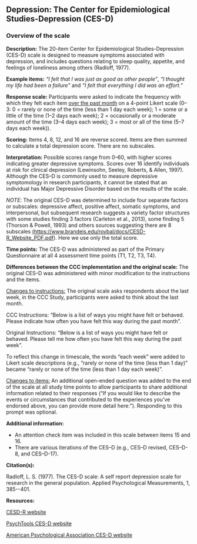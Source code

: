 ## Depression: The Center for Epidemiological Studies-Depression (CES-D)  

### Overview of the scale   

**Description:** The 20-item Center for Epidemiological Studies-Depression 
(CES-D) scale is designed to measure symptoms associated with depression, and 
includes questions relating to sleep quality, appetite, and feelings of 
loneliness among others (Radloff, 1977). 

**Example items:** *“I felt that I was just as good as other people”*,
*“I thought my life had been a failure”* and 
*“I felt that everything I did was an effort.”*   

**Response scale:** Participants were asked to indicate the frequency with 
which they felt each item <u>over the past month</u> on a 4-point Likert scale (0–3: 
0 = rarely or none of the time (less than 1 day each week); 1 = some or a little 
of the time (1–2 days each week); 2 = occasionally or a moderate amount of the 
time (3–4 days each week); 3 = most or all of the time (5–7 days each week)).  


**Scoring:** Items 4, 8, 12, and 16 are reverse scored. Items are then summed to calculate a total depression score. There are no subscales.  

**Interpretation:** Possible scores range from 0–60, with higher scores 
indicating greater depressive symptoms. Scores over 16 identify individuals at 
risk for clinical depression (Lewinsohn, Seeley, Roberts, & Allen, 1997). 
Although the CES–D is commonly used to measure depressive symptomology in 
research participants, it cannot be stated that an individual has Major 
Depressive Disorder based on the results of the scale.  

*NOTE*: The original CES–D was determined to include four separate factors or 
subscales: depressive affect, positive affect, somatic symptoms, and 
interpersonal, but subsequent research suggests a variety factor structures with some studies finding 3 factors (Carleton et al., 2013), some finding 5 (Thorson & Powell, 1993) and others sources suggesting there are 8 subscales <a href="https://www.brandeis.edu/roybal/docs/CESD-R_Website_PDF.pdf" target="_blank">(https://www.brandeis.edu/roybal/docs/CESD-R_Website_PDF.pdf)</a>. Here we use only the total score.   


**Time points:** The CES-D was administered as part of the Primary
Questionnaire at all 4 assessment time points (T1, T2, T3, T4).  

**Differences between the CCC implementation and the original scale:**
The original CES–D was administered with minor modification to the instructions 
and the items.  

<u>Changes to instructions:</u> The original scale asks respondents about the last week, in the CCC Study, participants were asked to think about the last month.  

CCC Instructions: “Below is a list of ways you might have felt or behaved. 
Please indicate how often you have felt this way during the past month”.  

Original Instructions: “Below is a list of ways you might have felt or behaved. 
Please tell me how often you have felt this way during the past week”.  

To reflect this change in timescale, the words “each week” were added to Likert 
scale descriptions (e.g., “rarely or none of the time (less than 1 day)” became 
“rarely or none of the time (less than 1 day each week)”.  

<u>Changes to items:</u> An additional open-ended question was added to the end of the scale at all study time points to allow participants to share additional information related to their responses (“If you would like to describe the events or circumstances that contributed to the experiences you’ve endorsed above, you can provide more detail here:”). Responding to this prompt was optional.  


**Additional information:**  

- An attention check item was included in this scale between items 15 and 16.   
- There are various iterations of the CES–D (e.g., CES–D revised, CES–D-8, and 
CES–D-17).  

**Citation(s):**  

Radloff, L. S. (1977). The CES-D scale: A self report depression scale for 
research in the general population. Applied Psychological Measurements, 1, 385--401.  

**Resources:**  

<a href="https://cesd-r.com/" target="_blank">CESD-R website</a>  

<a href="https://www.psychtools.info/ces-d/" target="_blank">PsychTools CES-D website</a>  

<a href="https://www.apa.org/pi/about/publications/caregivers/practice-settings/assessment/tools/depression-scale" target="_blank">American Psychological Association CES-D website</a>  